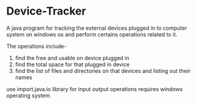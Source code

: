 # Device-Tracker
A java program for tracking the external devices plugged in to computer system on windows os and perform certains operations related to it.

The operations include-
1) find the free and usable on device plugged in
2) find the total space for that plugged in device
3) find the list of files and directories on that devices and listing out their names

use import.java.io library for input output operations 
requires windows operating system 

